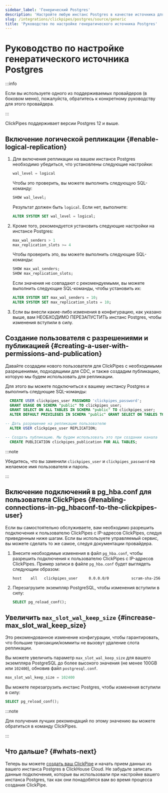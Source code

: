```yaml
---
sidebar_label: 'Генерический Postgres'
description: 'Настройте любую инстанс Postgres в качестве источника для ClickPipes'
slug: /integrations/clickpipes/postgres/source/generic
title: 'Руководство по настройке генератического источника Postgres'
---
```



# Руководство по настройке генератического источника Postgres

:::info

Если вы используете одного из поддерживаемых провайдеров (в боковом меню), пожалуйста, обратитесь к конкретному руководству для этого провайдера.

:::

ClickPipes поддерживает версии Postgres 12 и выше.

## Включение логической репликации {#enable-logical-replication}

1. Для включения репликации на вашем инстансе Postgres необходимо убедиться, что установлены следующие настройки:

    ```sql
    wal_level = logical
    ```
   Чтобы это проверить, вы можете выполнить следующую SQL-команду:
    ```sql
    SHOW wal_level;
    ```

   Результат должен быть `logical`. Если нет, выполните:
    ```sql
    ALTER SYSTEM SET wal_level = logical;
    ```

2. Кроме того, рекомендуется установить следующие настройки на инстансе Postgres:
    ```sql
    max_wal_senders > 1
    max_replication_slots >= 4
    ```
   Чтобы проверить это, вы можете выполнить следующие SQL-команды:
    ```sql
    SHOW max_wal_senders;
    SHOW max_replication_slots;
    ```

   Если значения не совпадают с рекомендуемыми, вы можете выполнить следующие SQL-команды, чтобы установить их:
    ```sql
    ALTER SYSTEM SET max_wal_senders = 10;
    ALTER SYSTEM SET max_replication_slots = 10;
    ```
3. Если вы внесли какие-либо изменения в конфигурацию, как указано выше, вам НЕОБХОДИМО ПЕРЕЗАПУСТИТЬ инстанс Postgres, чтобы изменения вступили в силу.


## Создание пользователя с разрешениями и публикацией {#creating-a-user-with-permissions-and-publication}

Давайте создадим нового пользователя для ClickPipes с необходимыми разрешениями, подходящими для CDC, и также создадим публикацию, которую мы будем использовать для репликации.

Для этого вы можете подключиться к вашему инстансу Postgres и выполнить следующие SQL-команды:
```sql
  CREATE USER clickpipes_user PASSWORD 'clickpipes_password';
  GRANT USAGE ON SCHEMA "public" TO clickpipes_user;
  GRANT SELECT ON ALL TABLES IN SCHEMA "public" TO clickpipes_user;
  ALTER DEFAULT PRIVILEGES IN SCHEMA "public" GRANT SELECT ON TABLES TO clickpipes_user;

-- Дать разрешение на репликацию пользователю
  ALTER USER clickpipes_user REPLICATION;

-- Создать публикацию. Мы будем использовать это при создании канала
  CREATE PUBLICATION clickpipes_publication FOR ALL TABLES;
```
:::note

Убедитесь, что вы заменили `clickpipes_user` и `clickpipes_password` на желаемое имя пользователя и пароль.

:::


## Включение подключений в pg_hba.conf для пользователя ClickPipes {#enabling-connections-in-pg_hbaconf-to-the-clickpipes-user}

Если вы самостоятельно обслуживаете, вам необходимо разрешить подключения к пользователю ClickPipes с IP-адресов ClickPipes, следуя приведенным ниже шагам. Если вы используете управляемый сервис, вы можете сделать то же самое, следуя документации провайдера.

1. Внесите необходимые изменения в файл `pg_hba.conf`, чтобы разрешить подключения к пользователю ClickPipes с IP-адресов ClickPipes. Пример записи в файле `pg_hba.conf` будет выглядеть следующим образом:
    ```response
    host    all   clickpipes_user     0.0.0.0/0          scram-sha-256
    ```

2. Перезагрузите экземпляр PostgreSQL, чтобы изменения вступили в силу:
    ```sql
    SELECT pg_reload_conf();
    ```


## Увеличить `max_slot_wal_keep_size` {#increase-max_slot_wal_keep_size}

Это рекомендованное изменение конфигурации, чтобы гарантировать, что большие транзакции/коммиты не вызовут удаление слота репликации.

Вы можете увеличить параметр `max_slot_wal_keep_size` для вашего экземпляра PostgreSQL до более высокого значения (не менее 100GB или `102400`), обновив файл `postgresql.conf`.

```sql
max_slot_wal_keep_size = 102400
```

Вы можете перезагрузить инстанс Postgres, чтобы изменения вступили в силу:
```sql
SELECT pg_reload_conf();
```

:::note

Для получения лучших рекомендаций по этому значению вы можете обратиться в команду ClickPipes.

:::

## Что дальше? {#whats-next}

Теперь вы можете [создать ваш ClickPipe](../index.md) и начать прием данных из вашего инстанса Postgres в ClickHouse Cloud. Не забудьте записать данные подключения, которые вы использовали при настройке вашего инстанса Postgres, так как они понадобятся вам во время процесса создания ClickPipe.
